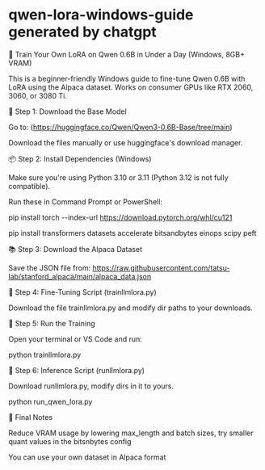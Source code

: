 # qwen-lora-windows-guide generated by chatgpt
🧠 Train Your Own LoRA on Qwen 0.6B in Under a Day (Windows, 8GB+ VRAM)

This is a beginner-friendly Windows guide to fine-tune Qwen 0.6B with LoRA using the Alpaca dataset. Works on consumer GPUs like RTX 2060, 3060, or 3080 Ti.

📁 Step 1: Download the Base Model

Go to: (https://huggingface.co/Qwen/Qwen3-0.6B-Base/tree/main)

Download the files manually or use huggingface's download manager.

📦 Step 2: Install Dependencies (Windows)

Make sure you're using Python 3.10 or 3.11 (Python 3.12 is not fully compatible).

Run these in Command Prompt or PowerShell:

pip install torch --index-url https://download.pytorch.org/whl/cu121

pip install transformers datasets accelerate bitsandbytes einops scipy peft

📚 Step 3: Download the Alpaca Dataset

Save the JSON file from:
https://raw.githubusercontent.com/tatsu-lab/stanford_alpaca/main/alpaca_data.json


🔬 Step 4: Fine-Tuning Script (trainllmlora.py)

Download the file trainllmlora.py and modify dir paths to your downloads.

🚀 Step 5: Run the Training

Open your terminal or VS Code and run:

python trainllmlora.py

🧰 Step 6: Inference Script (runllmlora.py)

Download runllmlora.py, modify dirs in it to yours.

python run_qwen_lora.py

🤔 Final Notes

Reduce VRAM usage by lowering max_length and batch sizes, try smaller quant values in the bitsnbytes config

You can use your own dataset in Alpaca format

